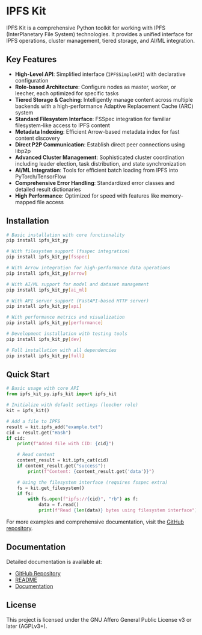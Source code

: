 # IPFS Kit

IPFS Kit is a comprehensive Python toolkit for working with IPFS (InterPlanetary File System) technologies. It provides a unified interface for IPFS operations, cluster management, tiered storage, and AI/ML integration.

## Key Features

- **High-Level API**: Simplified interface (`IPFSSimpleAPI`) with declarative configuration
- **Role-based Architecture**: Configure nodes as master, worker, or leecher, each optimized for specific tasks
- **Tiered Storage & Caching**: Intelligently manage content across multiple backends with a high-performance Adaptive Replacement Cache (ARC) system
- **Standard Filesystem Interface**: FSSpec integration for familiar filesystem-like access to IPFS content
- **Metadata Indexing**: Efficient Arrow-based metadata index for fast content discovery
- **Direct P2P Communication**: Establish direct peer connections using libp2p
- **Advanced Cluster Management**: Sophisticated cluster coordination including leader election, task distribution, and state synchronization
- **AI/ML Integration**: Tools for efficient batch loading from IPFS into PyTorch/TensorFlow
- **Comprehensive Error Handling**: Standardized error classes and detailed result dictionaries
- **High Performance**: Optimized for speed with features like memory-mapped file access

## Installation

```bash
# Basic installation with core functionality
pip install ipfs_kit_py

# With filesystem support (fsspec integration)
pip install ipfs_kit_py[fsspec]

# With Arrow integration for high-performance data operations
pip install ipfs_kit_py[arrow]

# With AI/ML support for model and dataset management
pip install ipfs_kit_py[ai_ml]

# With API server support (FastAPI-based HTTP server)
pip install ipfs_kit_py[api]

# With performance metrics and visualization
pip install ipfs_kit_py[performance]

# Development installation with testing tools
pip install ipfs_kit_py[dev]

# Full installation with all dependencies
pip install ipfs_kit_py[full]
```

## Quick Start

```python
# Basic usage with core API
from ipfs_kit_py.ipfs_kit import ipfs_kit

# Initialize with default settings (leecher role)
kit = ipfs_kit()

# Add a file to IPFS
result = kit.ipfs_add("example.txt")
cid = result.get("Hash")
if cid:
    print(f"Added file with CID: {cid}")

    # Read content
    content_result = kit.ipfs_cat(cid)
    if content_result.get("success"):
        print(f"Content: {content_result.get('data')}")

    # Using the filesystem interface (requires fsspec extra)
    fs = kit.get_filesystem()
    if fs:
        with fs.open(f"ipfs://{cid}", "rb") as f:
            data = f.read()
            print(f"Read {len(data)} bytes using filesystem interface")
```

For more examples and comprehensive documentation, visit the [GitHub repository](https://github.com/endomorphosis/ipfs_kit_py/).

## Documentation

Detailed documentation is available at:
- [GitHub Repository](https://github.com/endomorphosis/ipfs_kit_py/)
- [README](https://github.com/endomorphosis/ipfs_kit_py/blob/main/README.md)
- [Documentation](https://github.com/endomorphosis/ipfs_kit_py/tree/main/docs)

## License

This project is licensed under the GNU Affero General Public License v3 or later (AGPLv3+).